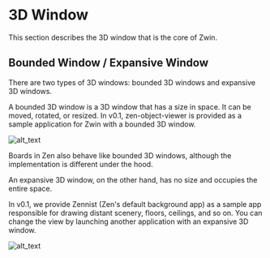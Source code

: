 # 3D Window

This section describes the 3D window that is the core of Zwin.


## Bounded Window / Expansive Window

There are two types of 3D windows: bounded 3D windows and expansive 3D windows.

A bounded 3D window is a 3D window that has a size in space. It can be moved, rotated, or resized.
In v0.1, zen-object-viewer is provided as a sample application for Zwin with a bounded 3D window.


![alt_text](image1.png "image_tooltip")


Boards in Zen also behave like bounded 3D windows, although the implementation is different under the hood.

An expansive 3D window, on the other hand, has no size and occupies the entire space.

In v0.1, we provide Zennist (Zen's default background app) as a sample app responsible for drawing distant scenery, floors, ceilings, and so on. You can change the view by launching another application with an expansive 3D window.


![alt_text](image2.png "image_tooltip")

